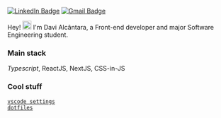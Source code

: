 [![LinkedIn Badge](https://img.shields.io/badge/LinkedIn-483C67?style=for-the-badge&logo=linkedin&logoColor=E1E1E6)](https://www.linkedin.com/in/divinurised) [![Gmail Badge](https://img.shields.io/badge/Gmail-483C67?style=for-the-badge&logo=gmail&logoColor=E1E1E6)](mailto:dxvialcantara@gmail.com)

Hey! <img src="https://raw.githubusercontent.com/kaueMarques/kaueMarques/master/hi.gif" width="20px"> I'm Davi Alcântara, a Front-end developer and major Software Engineering student.

### Main stack

*Typescript*, ReactJS, NextJS, CSS-in-JS

### Cool stuff

[`vscode settings`](https://github.com/divinurised/vscode-settings)<br>
[`dotfiles`](https://github.com/divinurised/dotfiles)
